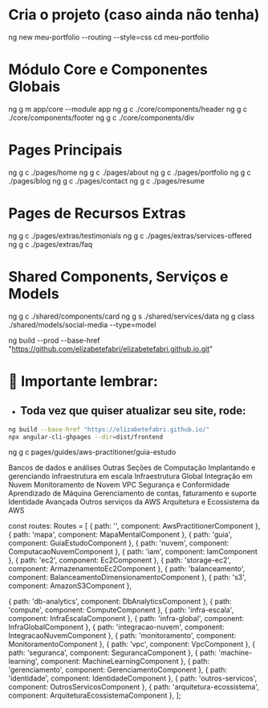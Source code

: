 # Cria o projeto (caso ainda não tenha)
ng new meu-portfolio --routing --style=css
cd meu-portfolio

# Módulo Core e Componentes Globais
ng g m app/core --module app
ng g c ./core/components/header
ng g c ./core/components/footer
ng g c ./core/components/div

# Pages Principais
ng g c ./pages/home
ng g c ./pages/about
ng g c ./pages/portfolio
ng g c ./pages/blog
ng g c ./pages/contact
ng g c ./pages/resume

# Pages de Recursos Extras
ng g c ./pages/extras/testimonials
ng g c ./pages/extras/services-offered
ng g c ./pages/extras/faq

# Shared Components, Serviços e Models
ng g c ./shared/components/card
ng g s ./shared/services/data
ng g class ./shared/models/social-media --type=model

ng build --prod --base-href "https://github.com/elizabetefabri/elizabetefabri.github.io.git"

# 📍 Importante lembrar:
- ## Toda vez que quiser atualizar seu site, rode:

```bash
ng build --base-href "https://elizabetefabri.github.io/"
npx angular-cli-ghpages --dir=dist/frontend
```


ng g c pages/guides/aws-practitioner/guia-estudo

<a routerLink="./db-analytics">Bancos de dados e análises</a>
<a routerLink="./compute">Outras Seções de Computação</a>
<a routerLink="./infra-escala">Implantando e gerenciando infraestrutura em escala</a>
<a routerLink="./infra-global">Infraestrutura Global</a>
<a routerLink="./integracao-nuvem">Integração em Nuvem</a>
<a routerLink="./monitoramento">Monitoramento de Nuvem</a>
<a routerLink="./vpc">VPC</a>
<a routerLink="./seguranca">Segurança e Conformidade</a>
<a routerLink="./machine-learning">Aprendizado de Máquina</a>
<a routerLink="./gerenciamento">Gerenciamento de contas, faturamento e suporte</a>
<a routerLink="./identidade">Identidade Avançada</a>
<a routerLink="./outros-servicos">Outros serviços da AWS</a>
<a routerLink="./arquitetura-ecossistema">Arquitetura e Ecossistema da AWS</a>


const routes: Routes = [
  { path: '', component: AwsPractitionerComponent },
  { path: 'mapa', component: MapaMentalComponent },
  { path: 'guia', component: GuiaEstudoComponent },
  { path: 'nuvem', component: ComputacaoNuvemComponent },
  { path: 'iam', component: IamComponent },
  { path: 'ec2', component: Ec2Component },
  { path: 'storage-ec2', component: ArmazenamentoEc2Component },
  { path: 'balanceamento', component: BalanceamentoDimensionamentoComponent },
  { path: 's3', component: AmazonS3Component },

  { path: 'db-analytics', component: DbAnalyticsComponent },
  { path: 'compute', component: ComputeComponent },
  { path: 'infra-escala', component: InfraEscalaComponent },
  { path: 'infra-global', component: InfraGlobalComponent },
  { path: 'integracao-nuvem', component: IntegracaoNuvemComponent },
  { path: 'monitoramento', component: MonitoramentoComponent },
  { path: 'vpc', component: VpcComponent },
  { path: 'seguranca', component: SegurancaComponent },
  { path: 'machine-learning', component: MachineLearningComponent },
  { path: 'gerenciamento', component: GerenciamentoComponent },
  { path: 'identidade', component: IdentidadeComponent },
  { path: 'outros-servicos', component: OutrosServicosComponent },
  { path: 'arquitetura-ecossistema', component: ArquiteturaEcossistemaComponent },
];
